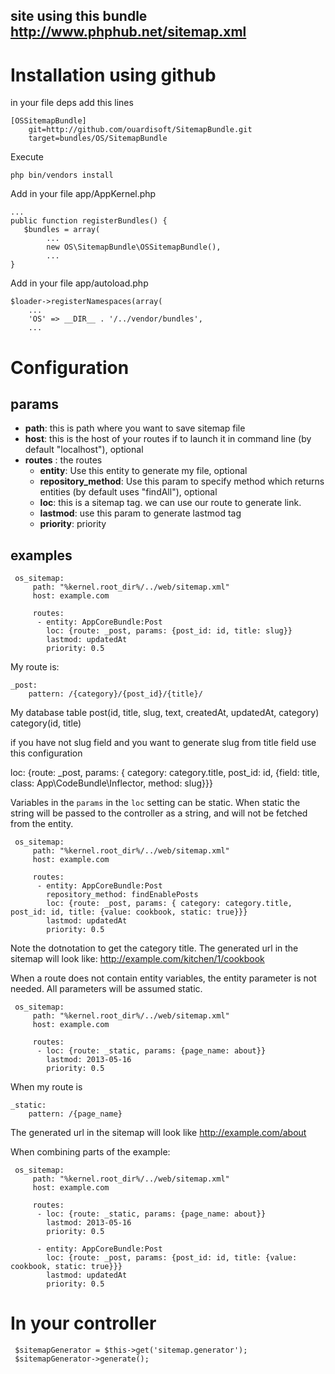 ## site using this bundle http://www.phphub.net/sitemap.xml

Installation using github
=========================

in your file deps add this lines

    [OSSitemapBundle]
        git=http://github.com/ouardisoft/SitemapBundle.git
        target=bundles/OS/SitemapBundle


Execute

    php bin/vendors install

Add in your file app/AppKernel.php

    ...
    public function registerBundles() {
       $bundles = array(
            ...
            new OS\SitemapBundle\OSSitemapBundle(),
            ...
    }

Add in your file app/autoload.php

    $loader->registerNamespaces(array(
        ...
        'OS' => __DIR__ . '/../vendor/bundles',
        ...


Configuration
=============

params
-------

* **path**: this is path where you want to save sitemap file
* **host**: this is the host of your routes if to launch it in command line (by default "localhost"), optional
* **routes** : the routes
    * **entity**: Use this entity to generate my file, optional
    * **repository_method**: Use this param to specify method which returns entities (by default uses "findAll"), optional
    * **loc**: this is a sitemap tag. we can use our route to generate link.
    * **lastmod**: use this param to generate lastmod tag
    * **priority**: priority


examples
-------

     os_sitemap:
         path: "%kernel.root_dir%/../web/sitemap.xml"
         host: example.com

         routes:
          - entity: AppCoreBundle:Post
            loc: {route: _post, params: {post_id: id, title: slug}}
            lastmod: updatedAt
            priority: 0.5

My route is:

    _post:
        pattern: /{category}/{post_id}/{title}/

My database table
  post(id, title, slug, text, createdAt, updatedAt, category)
  category(id, title)

if you have not slug field and you want to generate slug from title field use this configuration

loc: {route: _post, params: { category: category.title, post_id: id, {field: title, class: App\CodeBundle\Inflector, method: slug}}}

Variables in the `params` in the `loc` setting can be static. When static the string will
be passed to the controller as a string, and will not be fetched from the entity.

     os_sitemap:
         path: "%kernel.root_dir%/../web/sitemap.xml"
         host: example.com

         routes:
          - entity: AppCoreBundle:Post
            repository_method: findEnablePosts
            loc: {route: _post, params: { category: category.title, post_id: id, title: {value: cookbook, static: true}}}
            lastmod: updatedAt
            priority: 0.5

Note the dotnotation to get the category title.
The generated url in the sitemap will look like: http://example.com/kitchen/1/cookbook

When a route does not contain entity variables, the entity parameter is not needed.
All parameters will be assumed static.

     os_sitemap:
         path: "%kernel.root_dir%/../web/sitemap.xml"
         host: example.com

         routes:
          - loc: {route: _static, params: {page_name: about}}
            lastmod: 2013-05-16
            priority: 0.5

When my route is

    _static:
        pattern: /{page_name}

The generated url in the sitemap will look like http://example.com/about

When combining parts of the example:

     os_sitemap:
         path: "%kernel.root_dir%/../web/sitemap.xml"
         host: example.com

         routes:
          - loc: {route: _static, params: {page_name: about}}
            lastmod: 2013-05-16
            priority: 0.5

          - entity: AppCoreBundle:Post
            loc: {route: _post, params: {post_id: id, title: {value: cookbook, static: true}}}
            lastmod: updatedAt
            priority: 0.5


In your controller
==================

     $sitemapGenerator = $this->get('sitemap.generator');
     $sitemapGenerator->generate();

